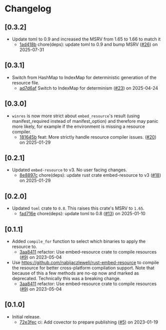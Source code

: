 # Changelog

## \[0.3.2]

- Update toml to 0.9 and increased the MSRV from 1.65 to 1.66 to match it
  - [1ad418b](https://github.com/tauri-apps/winres/commit/1ad418b6e510097187d8ca7d1fb0f1ca4ec2f829) chore(deps): update toml to 0.9 and bump MSRV ([#26](https://github.com/tauri-apps/winres/pull/26)) on 2025-07-31

## \[0.3.1]

- Switch from HashMap to IndexMap for deterministic generation of the resource file.
  - [ad7d6af](https://github.com/tauri-apps/winres/commit/ad7d6afa03237f9f07790ddc0161ca1620672dec) Switch to IndexMap for determinism ([#23](https://github.com/tauri-apps/winres/pull/23)) on 2025-04-24

## \[0.3.0]

- `winres` is now more strict about `embed_resource`'s result (using manifest_required instead of manifest_option) and therefore may panic more likely, for example if the environment is missing a resource compiler.
  - [181645b](https://github.com/tauri-apps/winres/commit/181645b7fdfdc96da58df7e839bc2a14897d6233) feat: More strictly handle resource compiler issues. ([#20](https://github.com/tauri-apps/winres/pull/20)) on 2025-01-29

## \[0.2.1]

- Updated `embed-resource` to v3. No user facing changes.
  - [8e8897c](https://github.com/tauri-apps/winres/commit/8e8897c470e81f211a12a45edd5534926f2c691f) chore(deps): update rust crate embed-resource to v3 ([#18](https://github.com/tauri-apps/winres/pull/18)) on 2025-01-29

## \[0.2.0]

- Updated `toml` crate to `0.8`. This raises this crate's MSRV to `1.65`.
  - [fad716e](https://github.com/tauri-apps/winres/commit/fad716eb94ee178b5e886ec280707bbc5589b029) chore(deps): update toml to 0.8 ([#13](https://github.com/tauri-apps/winres/pull/13)) on 2025-01-10

## \[0.1.1]

- Added `compile_for` function to select which binaries to apply the resource to.
  - [3aa8411](https://github.com/tauri-apps/winres/commit/3aa84115f6a80d74fd28f4f8c81ef734ccb1c37e) refactor: Use embed-resource crate to compile resources ([#9](https://github.com/tauri-apps/winres/pull/9)) on 2023-05-04
- Use https://github.com/nabijaczleweli/rust-embed-resource to compile the resource for better cross-platform compilation support. Note that because of this a few methods are no-op now and marked as deprecated. Technically this was a breaking change.
  - [3aa8411](https://github.com/tauri-apps/winres/commit/3aa84115f6a80d74fd28f4f8c81ef734ccb1c37e) refactor: Use embed-resource crate to compile resources ([#9](https://github.com/tauri-apps/winres/pull/9)) on 2023-05-04

## \[0.1.0]

- Initial release.
  - [72e3fec](https://github.com/tauri-apps/winres/commit/72e3fecc69ad4fe6eaabc53a3f714d1ef6d39ad8) ci: Add covector to prepare publishing ([#5](https://github.com/tauri-apps/winres/pull/5)) on 2023-01-19
